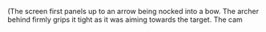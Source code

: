 (The screen first panels up to an arrow being nocked into a bow. The archer behind firmly grips it tight as it was aiming towards the target. The cam